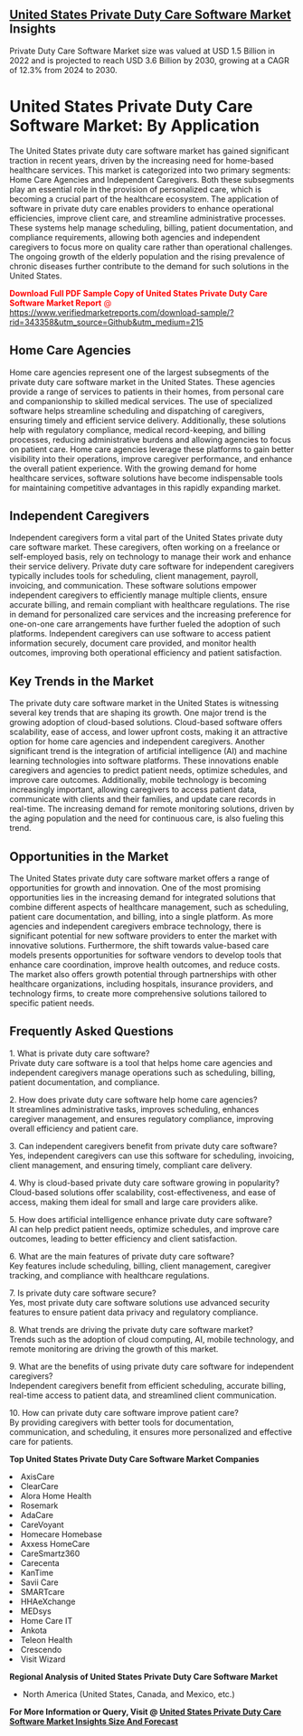 <h2><a href="https://www.verifiedmarketreports.com/download-sample/?rid=343358&amp;utm_source=Github&amp;utm_medium=215" target="_blank">United States Private Duty Care Software Market</a> Insights</h2><p>Private Duty Care Software Market size was valued at USD 1.5 Billion in 2022 and is projected to reach USD 3.6 Billion by 2030, growing at a CAGR of 12.3% from 2024 to 2030.</p><p> <h1>United States Private Duty Care Software Market: By Application</h1> <p>The United States private duty care software market has gained significant traction in recent years, driven by the increasing need for home-based healthcare services. This market is categorized into two primary segments: Home Care Agencies and Independent Caregivers. Both these subsegments play an essential role in the provision of personalized care, which is becoming a crucial part of the healthcare ecosystem. The application of software in private duty care enables providers to enhance operational efficiencies, improve client care, and streamline administrative processes. These systems help manage scheduling, billing, patient documentation, and compliance requirements, allowing both agencies and independent caregivers to focus more on quality care rather than operational challenges. The ongoing growth of the elderly population and the rising prevalence of chronic diseases further contribute to the demand for such solutions in the United States. <p><span class=""><span style="color: #ff0000;"><strong>Download Full PDF Sample Copy of United States Private Duty Care Software Market Report</strong> @ </span><a href="https://www.verifiedmarketreports.com/download-sample/?rid=343358&amp;utm_source=Github&amp;utm_medium=215" target="_blank">https://www.verifiedmarketreports.com/download-sample/?rid=343358&amp;utm_source=Github&amp;utm_medium=215</a></span></p></p> <h2>Home Care Agencies</h2> <p>Home care agencies represent one of the largest subsegments of the private duty care software market in the United States. These agencies provide a range of services to patients in their homes, from personal care and companionship to skilled medical services. The use of specialized software helps streamline scheduling and dispatching of caregivers, ensuring timely and efficient service delivery. Additionally, these solutions help with regulatory compliance, medical record-keeping, and billing processes, reducing administrative burdens and allowing agencies to focus on patient care. Home care agencies leverage these platforms to gain better visibility into their operations, improve caregiver performance, and enhance the overall patient experience. With the growing demand for home healthcare services, software solutions have become indispensable tools for maintaining competitive advantages in this rapidly expanding market. <h2>Independent Caregivers</h2> <p>Independent caregivers form a vital part of the United States private duty care software market. These caregivers, often working on a freelance or self-employed basis, rely on technology to manage their work and enhance their service delivery. Private duty care software for independent caregivers typically includes tools for scheduling, client management, payroll, invoicing, and communication. These software solutions empower independent caregivers to efficiently manage multiple clients, ensure accurate billing, and remain compliant with healthcare regulations. The rise in demand for personalized care services and the increasing preference for one-on-one care arrangements have further fueled the adoption of such platforms. Independent caregivers can use software to access patient information securely, document care provided, and monitor health outcomes, improving both operational efficiency and patient satisfaction. <h2>Key Trends in the Market</h2> <p>The private duty care software market in the United States is witnessing several key trends that are shaping its growth. One major trend is the growing adoption of cloud-based solutions. Cloud-based software offers scalability, ease of access, and lower upfront costs, making it an attractive option for home care agencies and independent caregivers. Another significant trend is the integration of artificial intelligence (AI) and machine learning technologies into software platforms. These innovations enable caregivers and agencies to predict patient needs, optimize schedules, and improve care outcomes. Additionally, mobile technology is becoming increasingly important, allowing caregivers to access patient data, communicate with clients and their families, and update care records in real-time. The increasing demand for remote monitoring solutions, driven by the aging population and the need for continuous care, is also fueling this trend. <h2>Opportunities in the Market</h2> <p>The United States private duty care software market offers a range of opportunities for growth and innovation. One of the most promising opportunities lies in the increasing demand for integrated solutions that combine different aspects of healthcare management, such as scheduling, patient care documentation, and billing, into a single platform. As more agencies and independent caregivers embrace technology, there is significant potential for new software providers to enter the market with innovative solutions. Furthermore, the shift towards value-based care models presents opportunities for software vendors to develop tools that enhance care coordination, improve health outcomes, and reduce costs. The market also offers growth potential through partnerships with other healthcare organizations, including hospitals, insurance providers, and technology firms, to create more comprehensive solutions tailored to specific patient needs. <h2>Frequently Asked Questions</h2> <p>1. What is private duty care software? <br> Private duty care software is a tool that helps home care agencies and independent caregivers manage operations such as scheduling, billing, patient documentation, and compliance.</p> <p>2. How does private duty care software help home care agencies? <br> It streamlines administrative tasks, improves scheduling, enhances caregiver management, and ensures regulatory compliance, improving overall efficiency and patient care.</p> <p>3. Can independent caregivers benefit from private duty care software? <br> Yes, independent caregivers can use this software for scheduling, invoicing, client management, and ensuring timely, compliant care delivery.</p> <p>4. Why is cloud-based private duty care software growing in popularity? <br> Cloud-based solutions offer scalability, cost-effectiveness, and ease of access, making them ideal for small and large care providers alike.</p> <p>5. How does artificial intelligence enhance private duty care software? <br> AI can help predict patient needs, optimize schedules, and improve care outcomes, leading to better efficiency and client satisfaction.</p> <p>6. What are the main features of private duty care software? <br> Key features include scheduling, billing, client management, caregiver tracking, and compliance with healthcare regulations.</p> <p>7. Is private duty care software secure? <br> Yes, most private duty care software solutions use advanced security features to ensure patient data privacy and regulatory compliance.</p> <p>8. What trends are driving the private duty care software market? <br> Trends such as the adoption of cloud computing, AI, mobile technology, and remote monitoring are driving the growth of this market.</p> <p>9. What are the benefits of using private duty care software for independent caregivers? <br> Independent caregivers benefit from efficient scheduling, accurate billing, real-time access to patient data, and streamlined client communication.</p> <p>10. How can private duty care software improve patient care? <br> By providing caregivers with better tools for documentation, communication, and scheduling, it ensures more personalized and effective care for patients.</p> </p><p><strong>Top United States Private Duty Care Software Market Companies</strong></p><div data-test-id=""><p><li>AxisCare</li><li> ClearCare</li><li> Alora Home Health</li><li> Rosemark</li><li> AdaCare</li><li> CareVoyant</li><li> Homecare Homebase</li><li> Axxess HomeCare</li><li> CareSmartz360</li><li> Carecenta</li><li> KanTime</li><li> Savii Care</li><li> SMARTcare</li><li> HHAeXchange</li><li> MEDsys</li><li> Home Care IT</li><li> Ankota</li><li> Teleon Health</li><li> Crescendo</li><li> Visit Wizard</li></p><div><strong>Regional Analysis of&nbsp;United States Private Duty Care Software Market</strong></div><ul><li dir="ltr"><p dir="ltr">North America&nbsp;(United States, Canada, and Mexico, etc.)</p></li></ul><p><strong>For More Information or Query, Visit @&nbsp;</strong><strong><a href="https://www.verifiedmarketreports.com/product/private-duty-care-software-market/?utm_source=Github&amp;utm_medium=215" target="_blank">United States Private Duty Care Software Market Insights Size And Forecast</a></strong></p></div>
